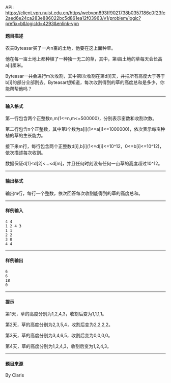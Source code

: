 API: https://client.vpn.nuist.edu.cn/https/webvpn893ff9021738b0357186c0f23fc2aed6e24ca283e886022bc5d861ea12f03963/v1/problem/logic?prefix=b&logicId=4293&enlink-vpn

#### 题目描述

农夫Byteasar买了一片n亩的土地，他要在这上面种草。

他在每一亩土地上都种植了一种独一无二的草，其中，第i亩土地的草每天会长高a\[i\]厘米。

Byteasar一共会进行m次收割，其中第i次收割在第d\[i\]天，并把所有高度大于等于b\[i\]的部分全部割去。Byteasar想知道，每次收割得到的草的高度总和是多少，你能帮帮他吗？

---

#### 输入格式

第一行包含两个正整数n,m(1<=n,m<=500000)，分别表示亩数和收割次数。

第二行包含n个正整数，其中第i个数为a\[i\](1<=a\[i\]<=1000000)，依次表示每亩种植的草的生长能力。

接下来m行，每行包含两个正整数d\[i\],b\[i\](1<=d\[i\]<=10^12，0<=b\[i\]<=10^12)，依次描述每次收割。

数据保证d\[1\]<d\[2\]<...<d\[m\]，并且任何时刻没有任何一亩草的高度超过10^12。

---

#### 输出格式

输出m行，每行一个整数，依次回答每次收割能得到的草的高度总和。

---

#### 样例输入
```
4 4
1 2 4 3
1 1
2 2
3 0
4 4
```

---

#### 样例输出
```
6
6
18
0
```

---

#### 提示

第1天，草的高度分别为1,2,4,3，收割后变为1,1,1,1。

第2天，草的高度分别为2,3,5,4，收割后变为2,2,2,2。

第3天，草的高度分别为3,4,6,5，收割后变为0,0,0,0。

第4天，草的高度分别为1,2,4,3，收割后变为1,2,4,3。

---

#### 题目来源

By Claris